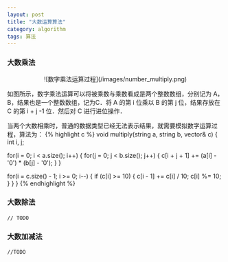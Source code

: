```yaml
---
layout: post
title: "大数运算算法"
category: algorithm
tags: 算法
---
```


### 大数乘法
<center>![数字乘法运算过程](/images/number_multiply.png)</center>

如图所示，数字乘法运算可以将被乘数与乘数看成是两个整数数组，分别记为 A， B，结果也是一个整数数组，记为C．将 A 的第
i 位乘以 B 的第 j 位，结果存放在 C 的第 i + j -1 位．然后对 C 进行进位操作．

当两个大数相乘时，普通的数据类型已经无法表示结果，就需要模拟数字运算过程，算法为：
{% highlight c %}
void multiply(string a, string b, vector<int>& c) {
  int i, j;

  for(i = 0; i < a.size(); i++) {
    for(j = 0; j < b.size(); j++) {
      c[i + j + 1] += (a[i] - '0') * (b[j] - '0');
    }
  }

  for(i = c.size() - 1; i >= 0; i--) {
    if (c[i] >= 10) {
      c[i - 1] += c[i] / 10;
      c[i] %= 10;
    }
  }
}
{% endhighlight %}

### 大数除法
    // TODO
### 大数加减法
    //TODO
